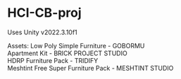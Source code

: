 # HCI-CB-proj
Uses Unity v2022.3.10f1

Assets:
  Low Poly Simple Furniture - GOBORMU  
  Apartment Kit - BRICK PROJECT STUDIO  
  HDRP Furniture Pack - TRIDIFY  
  Meshtint Free Super Furniture Pack - MESHTINT STUDIO  
